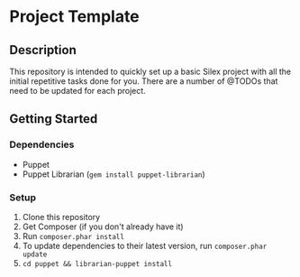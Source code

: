 # Project Template

## Description

This repository is intended to quickly set up a basic Silex project with all the
initial repetitive tasks done for you. There are a number of @TODOs that need to
be updated for each project.

## Getting Started

### Dependencies

- Puppet
- Puppet Librarian (`gem install puppet-librarian`)

### Setup

1. Clone this repository
2. Get Composer (if you don't already have it)
3. Run `composer.phar install`
4. To update dependencies to their latest version, run `composer.phar update`
5. `cd puppet && librarian-puppet install`